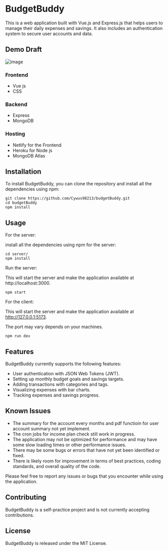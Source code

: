 # BudgetBuddy

This is a web application built with Vue.js and Express.js that helps users to manage their daily expenses and savings. It also includes an authentication system to secure user accounts and data.

## Demo Draft

![image](https://github.com/Cywus98213/budgetBuddy/assets/91040918/748330ff-3209-4bbd-acde-0f9118524322)


### Frontend

- Vue js
- CSS

### Backend

- Express
- MongoDB

### Hosting

- Netlify for the Frontend
- Heroku for Node js
- MongoDB Atlas

## Installation

To install BudgetBuddy, you can clone the repository and install all the dependencies using npm:

```
git clone https://github.com/Cywus98213/budgetBuddy.git
cd budgetBuddy
npm install
```

## Usage

For the server:

install all the dependencies using npm for the server:

```
cd server/
npm install
```

Run the server:

This will start the server and make the application available at http://localhost:3000.

```
npm start
```

For the client:

This will start the server and make the application available at http://127.0.0.1:5173.

The port may vary depends on your machines.

```
npm run dev
```

## Features

BudgetBuddy currently supports the following features:

- User authentication with JSON Web Tokens (JWT).
- Setting up monthly budget goals and savings targets.
- Adding transactions with categories and tags.
- Visualizing expenses with bar charts.
- Tracking expenses and savings progress.

## Known Issues

- The summary for the account every months and pdf functioin for user account summary not yet implement.
- The cron jobs for income plan check still work in progress.
- The application may not be optimized for performance and may have some slow loading times or other performance issues.
- There may be some bugs or errors that have not yet been identified or fixed.
- There is likely room for improvement in terms of best practices, coding standards, and overall quality of the code.

Please feel free to report any issues or bugs that you encounter while using the application.

## Contributing

BudgetBuddy is a self-practice project and is not currently accepting contributions.

## License

BudgetBuddy is released under the MIT License.

